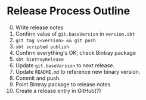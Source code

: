 # Release Process Outline

0. Write release notes
1. Confirm value of `git.baseVersion` in `version.sbt`
2. `git tag v<version> && git push`
3. `sbt scripted publish`
4. Confirm everything's OK; check Bintray package
5. `sbt bintrayRelease`
6. Update `git.baseVersion` to next release.
7. Update `README.md` to reference new binary version.
8. Commit and push.
9. Point Bintray package to release notes
10. Create a release entry in GitHub(?)

